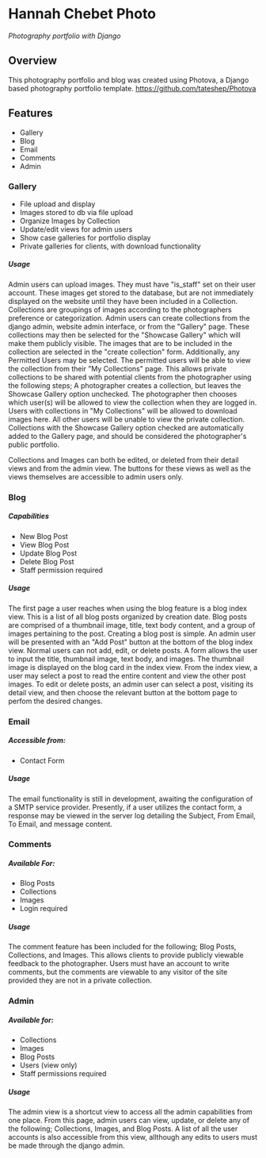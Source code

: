 # Hannah Chebet Photo
*Photography portfolio with Django*


## Overview

This photography portfolio and blog was created using Photova, a Django based photography portfolio template. https://github.com/tateshep/Photova

## Features

- Gallery
- Blog
- Email
- Comments
- Admin

### Gallery

- File upload and display
- Images stored to db via file upload
- Organize Images by Collection
- Update/edit views for admin users 
- Show case galleries for portfolio display
- Private galleries for clients, with download functionality

##### Usage

Admin users can upload images. They must have "is_staff" set on their user account. These images get stored to the database, but are not immediately displayed on the website until they have been included in a Collection. Collections are groupings of images according to the photographers preference or categorization. Admin users can create collections from the django admin, website admin interface, or from the "Gallery" page. These collections may then be selected for the "Showcase Gallery" which will make them publicly visible. The images that are to be included in the collection are selected in the "create collection" form. Additionally, any Permitted Users may be selected. The permitted users will be able to view the collection from their "My Collections" page. This allows private collections to be shared with potential clients from the photographer using the following steps; A photographer creates a collection, but leaves the Showcase Gallery option unchecked. The photographer then chooses which user(s) will be allowed to view the collection when they are logged in. Users with collections in "My Collections" will be allowed to download images here. All other users will be unable to view the private collection. Collections with the Showcase Gallery option checked are automatically added to the Gallery page, and should be considered the photographer's public portfolio.

Collections and Images can both be edited, or deleted from their detail views and from the admin view. The buttons for these views as well as the views themselves are accessible to admin users only.

### Blog

##### Capabilities
- New Blog Post
- View Blog Post
- Update Blog Post
- Delete Blog Post
- Staff permission required

##### Usage
 
The first page a user reaches when using the blog feature is a blog index view. This is a list of all blog posts organized by creation date. Blog posts are comprised of a thumbnail image, title, text body content, and a group of images pertaining to the post. Creating a blog post is simple. An admin user will be presented with an "Add Post" button at the bottom of the blog index view. Normal users can not add, edit, or delete posts. A form allows the user to input the title, thumbnail image, text body, and images. The thumbnail image is displayed on the blog card in the index view. From the index view, a user may select a post to read the entire content and view the other post images. To edit or delete posts, an admin user can select a post, visiting its detail view, and then choose the relevant button at the bottom page to perfom the desired changes.

### Email

##### Accessible from:
- Contact Form

##### Usage

The email functionality is still in development, awaiting the configuration of a SMTP service provider. Presently, if a user utilizes the contact form, a response may be viewed in the server log detailing the Subject, From Email, To Email, and message content.



### Comments

##### Available For:
- Blog Posts
- Collections
- Images
- Login required

##### Usage

The comment feature has been included for the following; Blog Posts, Collections, and Images. This allows clients to provide publicly viewable feedback to the photographer. Users must have an account to write comments, but the comments are viewable to any visitor of the site provided they are not in a private collection.

### Admin

##### Available for:
- Collections
- Images
- Blog Posts
- Users (view only)
- Staff permissions required

##### Usage

The admin view is a shortcut view to access all the admin capabilities from one place. From this page, admin users can view, update, or delete any of the following; Collections, Images, and Blog Posts. A list of all the user accounts is also accessible from this view, allthough any edits to users must be made through the django admin.
